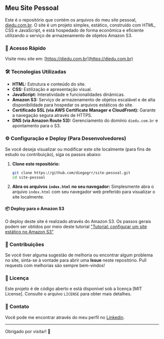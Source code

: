 ## Meu Site Pessoal

Este é o repositório que contém os arquivos do meu site pessoal, [diedu.com.br](https://diedu.com.br). O site é um projeto simples, estático, construído com HTML, CSS e JavaScript, e está hospedado de forma econômica e eficiente utilizando o serviço de armazenamento de objetos Amazon S3.

### 🚀 Acesso Rápido

Visite meu site em: [https://diedu.com.br](https://diedu.com.br)

### 🛠️ Tecnologias Utilizadas

  * **HTML:** Estrutura e conteúdo do site.
  * **CSS:** Estilização e apresentação visual.
  * **JavaScript:** Interatividade e funcionalidades dinâmicas.
  * **Amazon S3:** Serviço de armazenamento de objetos escalável e de alta disponibilidade para hospedar os arquivos estáticos do site.
  * **Certificado SSL (via AWS Certificate Manager e CloudFront):** Garante a navegação segura através de HTTPS.
  * **DNS (via Amazon Route 53):** Gerenciamento do domínio `diedu.com.br` e apontamento para o S3.

### ⚙️ Configuração e Deploy (Para Desenvolvedores)

Se você deseja visualizar ou modificar este site localmente (para fins de estudo ou contribuição), siga os passos abaixo:

1.  **Clone este repositório:**

    ```bash
    git clone https://github.com/diegogrr/site-pessoal.git
    cd site-pessoal
    ```

2.  **Abra os arquivos `index.html` no seu navegador:**
    Simplesmente abra o arquivo `index.html` com seu navegador web preferido para visualizar o site localmente.

#### 📦 Deploy para o Amazon S3

O deploy deste site é realizado através do Amazon S3. Os passos gerais podem ser obtidos por meio deste tutorial ["Tutorial: configurar um site estático no Amazon S3"](https://docs.aws.amazon.com/pt_br/AmazonS3/latest/userguide/HostingWebsiteOnS3Setup.html)



### 🤝 Contribuições

Se você tiver alguma sugestão de melhoria ou encontrar algum problema no site, sinta-se à vontade para abrir uma **Issue** neste repositório. Pull requests com melhorias são sempre bem-vindos\!

### 📄 Licença

Este projeto é de código aberto e está disponível sob a licença [MIT License]. Consulte o arquivo `LICENSE` para obter mais detalhes.

### 📧 Contato

Você pode me encontrar através do meu perfil no [Linkedin](https://www.linkedin.com/in/diegogrr).

-----

Obrigado por visitar\! 👋
